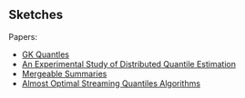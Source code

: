 Sketches
--------

Papers:

- [GK Quantles](http://infolab.stanford.edu/~datar/courses/cs361a/papers/quantiles.pdf)
- [An Experimental Study of Distributed Quantile Estimation](http://arxiv.org/pdf/1508.05710.pdf)
- [Mergeable Summaries](https://www.cs.utah.edu/~jeffp/papers/merge-summ.pdf)
- [Almost Optimal Streaming Quantiles Algorithms](http://arxiv.org/abs/1603.05346)
